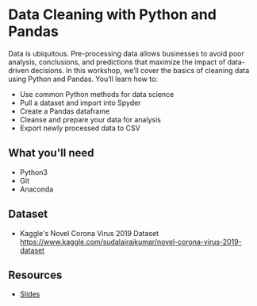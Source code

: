 # Data Cleaning with Python and Pandas
Data is ubiquitous. Pre-processing data allows businesses to avoid poor analysis, conclusions, and predictions that maximize the impact of data-driven decisions. In this workshop, we’ll cover the basics of cleaning data using Python and Pandas. You’ll learn how to:
- Use common Python methods for data science
- Pull a dataset and import into Spyder
- Create a Pandas dataframe
- Cleanse and prepare your data for analysis
- Export newly processed data to CSV

## What you'll need
- Python3
- Git
- Anaconda

## Dataset
- Kaggle's Novel Corona Virus 2019 Dataset https://www.kaggle.com/sudalairajkumar/novel-corona-virus-2019-dataset

## Resources
- [Slides](google.com)

